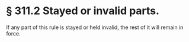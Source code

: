# § 311.2   Stayed or invalid parts.

If any part of this rule is stayed or held invalid, the rest of it will remain in force.




